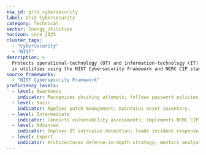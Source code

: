 ```yaml
---
ksa_id: grid_cybersecurity
label: Grid Cybersecurity
category: Technical
sector: Energy_Utilities
horizon: core_2025
cluster_tags:
  - "Cybersecurity"
  - "NIST"
description: >
  Protects operational-technology (OT) and information-technology (IT) systems
  in utilities using the NIST Cybersecurity Framework and NERC CIP standards.
source_frameworks:
  - "NIST Cybersecurity Framework"
proficiency_levels:
  - level: Awareness
    indicator: Recognises phishing attempts; follows password policies.
  - level: Basic
    indicator: Applies patch management; maintains asset inventory.
  - level: Intermediate
    indicator: Conducts vulnerability assessments; implements NERC CIP-003 controls.
  - level: Advanced
    indicator: Deploys OT intrusion detection; leads incident response drills.
  - level: Expert
    indicator: Architectures defence-in-depth strategy; mentors analysts; liaises with E-ISAC.
---
```

